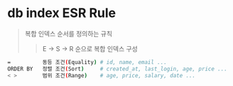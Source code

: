 # db index ESR Rule

> 복합 인덱스 순서를 정의하는 규칙
>
> > E -> S -> R 순으로 복합 인덱스 구성

```sh
=          동등 조건(Equality) # id, name, email ...
ORDER BY   정렬 조건(Sort)     # created_at, last_login, age, price ...
< >        범위 조건(Range)    # age, price, salary, date ...
```
